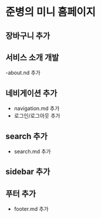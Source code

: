 # 준병의 미니 홈페이지

## 장바구니 추가

## 서비스 소개 개발
-about.nd 추가

## 네비게이션 추가
- navigation.md 추가
- 로그인/로그아웃 추가


## search 추가
- search.md 추가

## sidebar 추가

## 푸터 추가
- footer.md 추가
